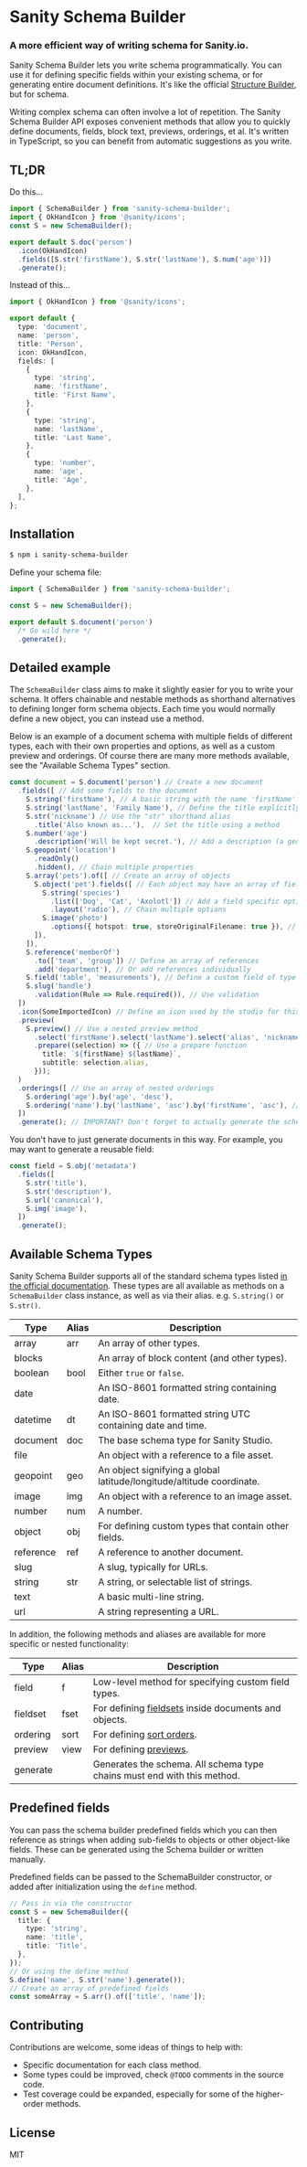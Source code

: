 # Sanity Schema Builder

### A more efficient way of writing schema for Sanity.io.

Sanity Schema Builder lets you write schema programmatically. You can use it for defining specific fields within your existing schema, or for generating entire document definitions. It's like the official [Structure Builder](https://www.sanity.io/docs/structure-builder-introduction), but for schema.

Writing complex schema can often involve a lot of repetition. The Sanity Schema Builder API exposes convenient methods that allow you to quickly define documents, fields, block text, previews, orderings, et al. It's written in TypeScript, so you can benefit from automatic suggestions as you write.

## TL;DR

Do this...

```ts
import { SchemaBuilder } from 'sanity-schema-builder';
import { OkHandIcon } from '@sanity/icons';
const S = new SchemaBuilder();

export default S.doc('person')
  .icon(OkHandIcon)
  .fields([S.str('firstName'), S.str('lastName'), S.num('age')])
  .generate();
```

Instead of this...

```ts
import { OkHandIcon } from '@sanity/icons';

export default {
  type: 'document',
  name: 'person',
  title: 'Person',
  icon: OkHandIcon,
  fields: [
    {
      type: 'string',
      name: 'firstName',
      title: 'First Name',
    },
    {
      type: 'string',
      name: 'lastName',
      title: 'Last Name',
    },
    {
      type: 'number',
      name: 'age',
      title: 'Age',
    },
  ],
};
```

## Installation

```bash
$ npm i sanity-schema-builder
```

Define your schema file:

```ts
import { SchemaBuilder } from 'sanity-schema-builder';

const S = new SchemaBuilder();

export default S.document('person')
  /* Go wild here */
  .generate();
```

## Detailed example

The `SchemaBuilder` class aims to make it slightly easier for you to write your schema. It offers chainable and nestable methods as shorthand alternatives to defining longer form schema objects. Each time you would normally define a new object, you can instead use a method.

Below is an example of a document schema with multiple fields of different types, each with their own properties and options, as well as a custom preview and orderings. Of course there are many more methods available, see the "Available Schema Types" section.

```ts
const document = S.document('person') // Create a new document
  .fields([ // Add some fields to the document
    S.string('firstName'), // A basic string with the name 'firstName'. A title of 'First Name' will be generated.
    S.string('lastName', 'Family Name'), // Define the title explicitly
    S.str('nickname') // Use the "str" shorthand alias
      .title('Also known as...'),  // Set the title using a method
    S.number('age')
      .description('Will be kept secret.'), // Add a description (a generic field property)
    S.geopoint('location')
      .readOnly()
      .hidden(), // Chain multiple properties
    S.array('pets').of([ // Create an array of objects
      S.object('pet').fields([ // Each object may have an array of fields
        S.string('species')
          .list(['Dog', 'Cat', 'Axolotl']) // Add a field specific option
          .layout('radio'), // Chain multiple options
        S.image('photo')
          .options({ hotspot: true, storeOriginalFilename: true }), // Set options explicitly
      ]),
    ]),
    S.reference('memberOf')
      .to(['team', 'group']) // Define an array of references
      .add('department'), // Or add references individually
    S.field('table', 'measurements'), // Define a custom field of type 'table'
    S.slug('handle')
      .validation(Rule => Rule.required()), // Use validation
  ])
  .icon(SomeImportedIcon) // Define an icon used by the studio for this document type
  .preview(
    S.preview() // Use a nested preview method
      .select('firstName').select('lastName').select('alias', 'nickname') // Chain selections
      .prepare((selection) => ({ // Use a prepare function
        title: `${firstName} ${lastName}`,
        subtitle: selection.alias,
      }));
  )
  .orderings([ // Use an array of nested orderings
    S.ordering('age').by('age', 'desc'),
    S.ordering('name').by('lastName', 'asc').by('firstName', 'asc'), // Add multiple sorts
  ])
  .generate(); // IMPORTANT! Don't forget to actually generate the schema
```

You don't have to just generate documents in this way. For example, you may want to generate a reusable field:

```ts
const field = S.obj('metadata')
  .fields([
    S.str('title'),
    S.str('description'),
    S.url('canonical'),
    S.img('image'),
  ])
  .generate();
```

## Available Schema Types

Sanity Schema Builder supports all of the standard schema types listed [in the official documentation](https://www.sanity.io/docs/schema-types). These types are all available as methods on a `SchemaBuilder` class instance, as well as via their alias. e.g. `S.string()` or `S.str()`.

| Type      | Alias | Description                                                           |
| --------- | ----- | --------------------------------------------------------------------- |
| array     | arr   | An array of other types.                                              |
| blocks    |       | An array of block content (and other types).                          |
| boolean   | bool  | Either `true` or `false`.                                             |
| date      |       | An ISO-8601 formatted string containing date.                         |
| datetime  | dt    | An ISO-8601 formatted string UTC containing date and time.            |
| document  | doc   | The base schema type for Sanity Studio.                               |
| file      |       | An object with a reference to a file asset.                           |
| geopoint  | geo   | An object signifying a global latitude/longitude/altitude coordinate. |
| image     | img   | An object with a reference to an image asset.                         |
| number    | num   | A number.                                                             |
| object    | obj   | For defining custom types that contain other fields.                  |
| reference | ref   | A reference to another document.                                      |
| slug      |       | A slug, typically for URLs.                                           |
| string    | str   | A string, or selectable list of strings.                              |
| text      |       | A basic multi-line string.                                            |
| url       |       | A string representing a URL.                                          |

In addition, the following methods and aliases are available for more specific or nested functionality:

| Type     | Alias | Description                                                                                              |
| -------- | ----- | -------------------------------------------------------------------------------------------------------- |
| field    | f     | Low-level method for specifying custom field types.                                                      |
| fieldset | fset  | For defining [fieldsets](https://www.sanity.io/docs/object-type#fieldsets) inside documents and objects. |
| ordering | sort  | For defining [sort orders](https://www.sanity.io/docs/sort-orders).                                      |
| preview  | view  | For defining [previews](https://www.sanity.io/docs/previews-list-views).                                 |
| generate |       | Generates the schema. All schema type chains must end with this method.                                  |

## Predefined fields

You can pass the schema builder predefined fields which you can then reference as strings when adding sub-fields to objects or other object-like fields. These can be generated using the Schema builder or written manually.

Predefined fields can be passed to the SchemaBuilder constructor, or added after initialization using the `define` method.

```ts
// Pass in via the constructor
const S = new SchemaBuilder({
  title: {
    type: 'string',
    name: 'title',
    title: 'Title',
  },
});
// Or using the define method
S.define('name', S.str('name').generate());
// Create an array of predefined fields
const someArray = S.arr().of(['title', 'name']);
```

## Contributing

Contributions are welcome, some ideas of things to help with:

- Specific documentation for each class method.
- Some types could be improved, check `@TODO` comments in the source code.
- Test coverage could be expanded, especially for some of the higher-order methods.

## License

MIT
